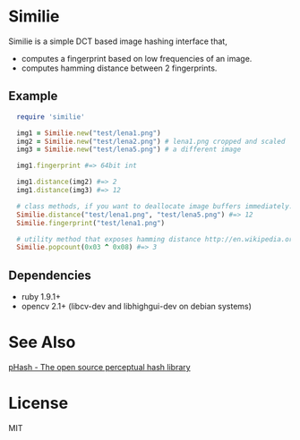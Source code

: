 # Similie

Similie is a simple DCT based image hashing interface that,

* computes a fingerprint based on low frequencies of an image.
* computes hamming distance between 2 fingerprints.

## Example

```ruby
  require 'similie'

  img1 = Similie.new("test/lena1.png")
  img2 = Similie.new("test/lena2.png") # lena1.png cropped and scaled
  img3 = Similie.new("test/lena5.png") # a different image

  img1.fingerprint #=> 64bit int

  img1.distance(img2) #=> 2
  img1.distance(img3) #=> 12

  # class methods, if you want to deallocate image buffers immediately.
  Similie.distance("test/lena1.png", "test/lena5.png") #=> 12
  Similie.fingerprint("test/lena1.png")

  # utility method that exposes hamming distance http://en.wikipedia.org/wiki/Hamming_weight
  Similie.popcount(0x03 ^ 0x08) #=> 3
```

## Dependencies

* ruby 1.9.1+
* opencv 2.1+  (libcv-dev and libhighgui-dev on debian systems)

# See Also

[pHash - The open source perceptual hash library](http://www.phash.org/)

# License

MIT
